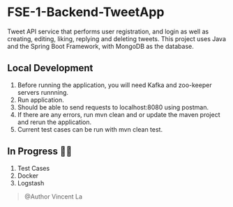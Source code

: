 
# FSE-1-Backend-TweetApp
Tweet API service that performs user registration, and login as well as creating, editing, liking, replying and deleting tweets. 
This project uses Java and the Spring Boot Framework, with MongoDB as the database. 

## Local Development
1. Before running the application, you will need Kafka and zoo-keeper servers runnning.
2. Run application.
3. Should be able to send requests to localhost:8080 using postman.
4. If there are any errors, run mvn clean and or update the maven project and rerun the application.
5. Current test cases can be run with mvn clean test.

## In Progress 🧑‍💻
1. Test Cases
2. Docker
3. Logstash

> @Author Vincent La
